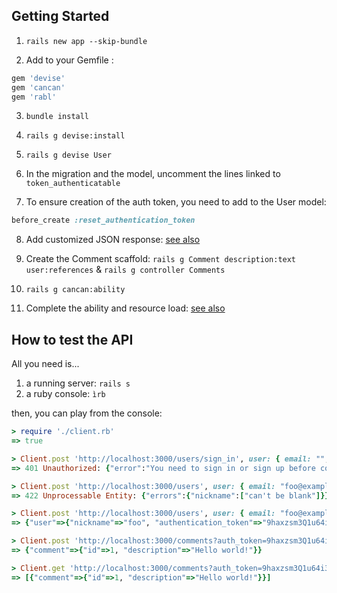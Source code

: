 ## Getting Started

1. `rails new app --skip-bundle`

2. Add to your Gemfile :

  ```ruby
  gem 'devise'
  gem 'cancan'
  gem 'rabl'
  ```

3. `bundle install`

4. `rails g devise:install`


5. `rails g devise User`

6. In the migration and the model, uncomment the lines linked to `token_authenticatable`

7. To ensure creation of the auth token, you need to add to the User model:

  ```ruby
  before_create :reset_authentication_token
  ```

8. Add customized JSON response: [see also](https://github.com/blakink/demo-devise-and-cancan/commit/6a3b27bd529d874bec2048f059affd84e055513e)

9. Create the Comment scaffold: `rails g Comment description:text user:references` & `rails g controller Comments`

10. `rails g cancan:ability`

11. Complete the ability and resource load: [see also](https://github.com/blakink/demo-devise-and-cancan/commit/7efac97b4861e284f1f96c6b711e1cd946cfaa36)


## How to test the API

All you need is...

1. a running server: `rails s`
2. a ruby console: `ìrb`

then, you can play from the console:

  ```ruby
  > require './client.rb'
  => true

  > Client.post 'http://localhost:3000/users/sign_in', user: { email: "", password: "" }
  => 401 Unauthorized: {"error":"You need to sign in or sign up before continuing."}

  > Client.post 'http://localhost:3000/users', user: { email: "foo@example.com", password: "rubybdx" }
  => 422 Unprocessable Entity: {"errors":{"nickname":["can't be blank"]}}

  > Client.post 'http://localhost:3000/users', user: { email: "foo@example.com", password: "rubybdx", nickname: 'foo' }
  => {"user"=>{"nickname"=>"foo", "authentication_token"=>"9haxzsm3Q1u64i3qGppi"}}

  > Client.post 'http://localhost:3000/comments?auth_token=9haxzsm3Q1u64i3qGppi', comment: { description: "Hello world!" }
  => {"comment"=>{"id"=>1, "description"=>"Hello world!"}}

  > Client.get 'http://localhost:3000/comments?auth_token=9haxzsm3Q1u64i3qGppi'
  => [{"comment"=>{"id"=>1, "description"=>"Hello world!"}}]

  ```